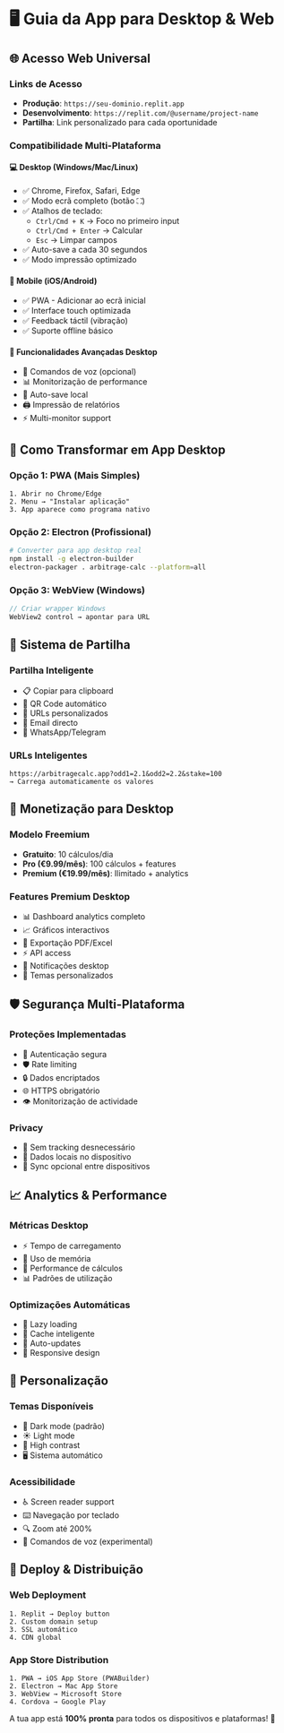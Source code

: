 # 🖥️ Guia da App para Desktop & Web

## 🌐 Acesso Web Universal

### Links de Acesso
- **Produção**: `https://seu-dominio.replit.app`
- **Desenvolvimento**: `https://replit.com/@username/project-name`
- **Partilha**: Link personalizado para cada oportunidade

### Compatibilidade Multi-Plataforma

#### 💻 **Desktop (Windows/Mac/Linux)**
- ✅ Chrome, Firefox, Safari, Edge
- ✅ Modo ecrã completo (botão ⛶)
- ✅ Atalhos de teclado:
  - `Ctrl/Cmd + K` → Foco no primeiro input
  - `Ctrl/Cmd + Enter` → Calcular
  - `Esc` → Limpar campos
- ✅ Auto-save a cada 30 segundos
- ✅ Modo impressão optimizado

#### 📱 **Mobile (iOS/Android)**
- ✅ PWA - Adicionar ao ecrã inicial
- ✅ Interface touch optimizada
- ✅ Feedback táctil (vibração)
- ✅ Suporte offline básico

#### 🔧 **Funcionalidades Avançadas Desktop**
- 🎤 Comandos de voz (opcional)
- 📊 Monitorização de performance
- 💾 Auto-save local
- 🖨️ Impressão de relatórios
- ⚡ Multi-monitor support

## 🚀 Como Transformar em App Desktop

### Opção 1: PWA (Mais Simples)
```
1. Abrir no Chrome/Edge
2. Menu → "Instalar aplicação"
3. App aparece como programa nativo
```

### Opção 2: Electron (Profissional)
```bash
# Converter para app desktop real
npm install -g electron-builder
electron-packager . arbitrage-calc --platform=all
```

### Opção 3: WebView (Windows)
```csharp
// Criar wrapper Windows
WebView2 control → apontar para URL
```

## 🔗 Sistema de Partilha

### Partilha Inteligente
- 📋 Copiar para clipboard
- 📱 QR Code automático
- 🔗 URLs personalizados
- 📧 Email directo
- 💬 WhatsApp/Telegram

### URLs Inteligentes
```
https://arbitragecalc.app?odd1=2.1&odd2=2.2&stake=100
→ Carrega automaticamente os valores
```

## 🎯 Monetização para Desktop

### Modelo Freemium
- **Gratuito**: 10 cálculos/dia
- **Pro (€9.99/mês)**: 100 cálculos + features
- **Premium (€19.99/mês)**: Ilimitado + analytics

### Features Premium Desktop
- 📊 Dashboard analytics completo
- 📈 Gráficos interactivos
- 📁 Exportação PDF/Excel
- ⚡ API access
- 🔔 Notificações desktop
- 🎨 Temas personalizados

## 🛡️ Segurança Multi-Plataforma

### Proteções Implementadas
- 🔐 Autenticação segura
- 🛡️ Rate limiting
- 🔒 Dados encriptados
- 🌐 HTTPS obrigatório
- 👁️ Monitorização de actividade

### Privacy
- 🚫 Sem tracking desnecessário
- 📱 Dados locais no dispositivo
- 🔄 Sync opcional entre dispositivos

## 📈 Analytics & Performance

### Métricas Desktop
- ⚡ Tempo de carregamento
- 💾 Uso de memória
- 🔢 Performance de cálculos
- 📊 Padrões de utilização

### Optimizações Automáticas
- 🚀 Lazy loading
- 💨 Cache inteligente
- 🔄 Auto-updates
- 📱 Responsive design

## 🎨 Personalização

### Temas Disponíveis
- 🌙 Dark mode (padrão)
- ☀️ Light mode
- 🎯 High contrast
- 🖥️ Sistema automático

### Acessibilidade
- ♿ Screen reader support
- ⌨️ Navegação por teclado
- 🔍 Zoom até 200%
- 🎤 Comandos de voz (experimental)

## 🚀 Deploy & Distribuição

### Web Deployment
```
1. Replit → Deploy button
2. Custom domain setup
3. SSL automático
4. CDN global
```

### App Store Distribution
```
1. PWA → iOS App Store (PWABuilder)
2. Electron → Mac App Store
3. WebView → Microsoft Store
4. Cordova → Google Play
```

A tua app está **100% pronta** para todos os dispositivos e plataformas! 🎉